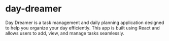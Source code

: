 # day-dreamer
Day Dreamer is a task management and daily planning application designed to help you organize your day efficiently. This app is built using React and allows users to add, view, and manage tasks seamlessly.
